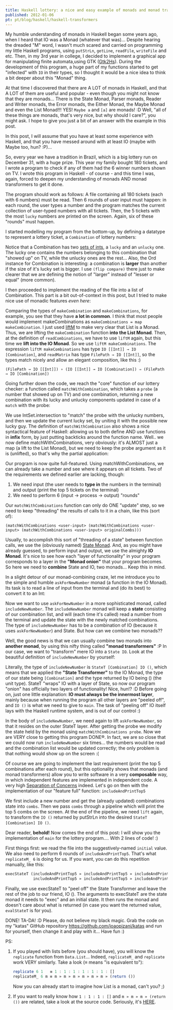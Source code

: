 ```yaml
---
title: Haskell lottery: a nice and easy example of monads and monad transformers
published: 2012-01-06
pt: pt/blog/haskell/haskell-transformers
---
```


My humble understanding of monads in Haskell began some years ago, when I heard that IO was a Monad (whatever that was)...
Despite hearing the dreaded "M" word, I wasn't much scared and carried on programming my little Haskell programs,
using `putStrLn`, `getLine`, `readFile`, `writeFile` and etc.
Then, in my 3rd year in college, I decided to implement a graphical app for manipulating finite automata,using GTK ([Gtk2Hs][1]).
During the development of this program, a huge part of my functions started to get "infected" with `IO` in their types,
so I thought it would be a nice idea to think a bit deeper about this "Monad" thing.

At that time I discovered that there are A LOT of monads in Haskell,
and that A LOT of them are useful and popular - even though you might not know that they are monads...
There is the State Monad, Parser monads, Reader and Writer monads, the Error monads, the Either Monad, the Maybe Monad and even the List Monad!!!
YES! `Maybe a` and `[a]` are monads! :D Well, "all of these things are monads, that's very nice, but why should I care?", you might ask.
I hope to give you just a bit of an answer with the example in this post.

<!--more-->

In this post, I will assume that you have at least some experience with Haskell,
and that you have messed around with at least IO (maybe with Maybe too, hun? :P)...

So, every year we have a tradition in Brazil, which is a big lottery run on December 31, with a huge prize.
This year my family bought 180 tickets, and I wrote a program to check if any of them had the 6 winner numbers shown on TV.
I wrote this program in Haskell - of course - and this time I was, again, forced to deepen my understanding of monads AND monad transformers to get it done.

The program should work as follows: A file containing all 180 tickets (each with 6 numbers) must be read.
Then 6 rounds of user input must happen: in each round, the user types a number and the program matches the current collection of user-typed numbers with all tickets.
Then, the 5 tickets with the most `lucky` numbers are printed on the screen.
Again, six of these "rounds" must happen.

I started modelling my program from the bottom-up, by defining a datatype to represent a lottery ticket, a `Combination` of lottery numbers:

<script src="http://gist-it.appspot.com/github/joaopizani/katas/blob/blog-05-2012/HaskellLottery/Main.hs?footer=0&slice=9:20"></script>

Notice that a Combination has two [sets of ints][2], a `lucky` and an `unlucky` one.
The lucky one contains the numbers belonging to this combination that "showed up" on TV, while the unlucky ones are the rest...
Also, the Ord instance for Combination is interesting: a combination is **larger** than another if the size of it's lucky set is bigger.
I use `(flip compare)` there just to make clearer that we are defining the notion of "larger" instead of "lesser or equal" (more common).

I then proceeded to implement the reading of the file into a list of Combination.
This part is a bit out-of-context in this post, but I tried to make nice use of monadic features _even here_:

<script src="http://gist-it.appspot.com/github/joaopizani/katas/blob/blog-05-2012/HaskellLottery/Main.hs?footer=0&slice=22:34"></script>

Comparing the types of `makeCombination` and `makeCombinations`, for example, you see that they have **a lot in common**.
I think that most people would implement makeCombinations as `makeCombinations = map makeCombination`.
I just used [liftM][3] to make very clear that List is a Monad.
Thus, we are lifting the `makeCombination` function **into the List Monad**.
Then, at the definition of `readCombinations`, we have to use `liftM` again, but this time we **lift into the IO Monad**.
So we use `liftM makeCombinations`. The expression `liftM makeCombinations` has type `IO [[Int]] → IO [Combination]`,
and `readMatrix` has type `FilePath → IO [[Int]]`, so the types match nicely and allow an elegant composition, like this :)

    (FilePath → IO [[Int]]) ∘ (IO [[Int]] → IO [Combination]) ⇒ (FilePath → IO [Combination])

Going further down the code, we reach the "core" function of our lottery checker:
a function called `matchWithCombination`, which takes a `probe` (a number that showed up on TV) and one combination,
returning a new combination with its lucky and unlucky components updated in case of a `match` with the probe:

<script src="http://gist-it.appspot.com/github/joaopizani/katas/blob/blog-05-2012/HaskellLottery/Main.hs?footer=0&slice=36:40"></script>

We use IntSet.intersection to "match" the probe with the unlucky numbers, and then we update the current lucky set, by uniting it with the possible new lucky guy.
The definition of `matchWithCombination` also shows a nice syntactical feature of Haskell:
allowing us to both define AND use functions in **infix** form, by just putting backticks around the function name.
Well.. we now define matchWithCombinations, very obviously: it's ALMOST just a map (a lift to the List Monad),
but we need to keep the probe argument as it is (unlifted), so that's why the partial application:

<script src="http://gist-it.appspot.com/github/joaopizani/katas/blob/blog-05-2012/HaskellLottery/Main.hs?footer=0&slice=41:43"></script>

Our program is now quite full-featured.
Using matchWithCombinations, we can already take a number and see where it appears on all tickets.
Two of the requirements we defined earlier are lacking, though:

  1. We need input (the user needs to **type in** the numbers in the terminal) and output (print the top 5 tickets on the terminal)
  2. We need to perform 6 (input → process → output) "rounds"

Our `matchWithCombinations` function can only do ONE "update" step, so we need to keep "threading" the results of calls to it in a chain, like this (sort of):

    (matchWithCombinations <user-input> (matchWithCombinations <user-input> (matchWithCombinations <user-input> originalCombs)))

Usually, to accomplish this sort of "threading of a state" between function calls, we use the (obviously named) [State Monad][4].
And, as you might have already guessed, to perform input and output, we use the almighty **IO Monad**.
It's nice to see how each "layer of functionality" in your program corresponds to a layer in the **"Monad onion"** that your program becomes.
So here we need to **combine** State and IO, two monads... Keep this in mind.

In a slight detour of our monad-combining craze, let me introduce you to the simple and humble `askForNewNumber` monad (a function in the IO Monad).
Its task is to read a line of input from the terminal and (do its best) to convert it to an Int:

<script src="http://gist-it.appspot.com/github/joaopizani/katas/blob/blog-05-2012/HaskellLottery/Main.hs?footer=0&slice=45:47"></script>

Now we want to use `askForNewNumber` in a more sophisticated monad, called `includeNewNumber`.
The `includeNewNumber` monad will keep a **state** consisting of our combination list,
and will (each time it's called) read a number from the terminal and update the state with the newly matched combinations.
The type of `includeNewNumber` has to be a combination of IO (because it uses `askForNewNumber`) and State. But how can we combine two monads??

Well, the good news is that we can usually combine two monads into **another monad**, by using this nifty thing called **"monad transformers"** :P
In our case, we want to "transform" mere IO into a `State IO`.
Look at the beautiful definition of `includeNewNumber` by yourself:

<script src="http://gist-it.appspot.com/github/joaopizani/katas/blob/blog-05-2012/HaskellLottery/Main.hs?footer=0&slice=48:53"></script>

Literally, the type of `includeNewNumber` is `StateT [Combination] IO ()`, which means that we applied the **"State Transformer"** to the IO Monad,
the type of our state being `[Combination]` and the type returned by IO being () (the unit type).
StateT "wraps" IO with a layer of State, so now our program "onion" has officially two layers of functionality!
Nice, hun!? :D Before going on, just one little explanation: **IO must always be the innermost layer**,
mainly because when running the program all other layers are "peeled off", and `IO ()` is what we need to give to `main`.
The task of "peeling off" IO itself lays with the Haskell runtime system, and is out of our control :)

In the body of `includeNewNumber`, we need again to lift `askForNewNumber`, so that it resides on the outer StateT layer.
After getting the probe we modify the state held by the monad using `matchWithCombinations probe`.
Now we are VERY close to getting this program DONE®. In fact, we are so close that we could now run `includeNewNumber` six times...
the numbers would be read and the combination list would be updated correctly; the only problem is that nothing would show up on the screen :(

Of course we are going to implement the last requirement (print the top 5 combinations after each round), but this optionality shows that monads
(and monad transformers) allow you to write software in a very **composable** way, in which independent features are implemented in independent code.
A very high [Separation of Concerns][5] indeed.
Let's go on then with the implementation of our "feature full" function: `includeAndPrintTop5`

<script src="http://gist-it.appspot.com/github/joaopizani/katas/blob/blog-05-2012/HaskellLottery/Main.hs?footer=0&slice=54:58"></script>

We first include a new number and get the (already updated) combinations state into `combs`.
Then we pass `combs` through a pipeline which will print the top 5 combs on the screen.
At the end of the pipeline, we need `lift` again, to transform the `IO ()` returned by putStrLn into the desired `StateT [Combination] IO ()`.

Dear reader, **behold!** Now comes the end of this post:
I will show you the implementation of `main` for the lottery program....
With 2 lines of code! :)

<script src="http://gist-it.appspot.com/github/joaopizani/katas/blob/blog-05-2012/HaskellLottery/Main.hs?footer=0&slice=60:63"></script>

First things first: we read the file into the suggestively-named `initial` value.
We also need to perform 6 rounds of `includeAndPrintTop5`. That's what `replicateM_ 6` is doing for us.
If you want, you can do this repetition manually, like this:

```haskell
execStateT (includeAndPrintTop5 » includeAndPrintTop5 » includeAndPrintTop5 »
            includeAndPrintTop5 » includeAndPrintTop5 » includeAndPrintTop5 » return ()) initial
```

Finally, we use execStateT to "peel off" the State Transformer and leave the rest of the job to our friend, IO ().
The arguments to execStateT are the state monad it needs to "exec" and an initial state.
It then runs the monad and doesn't care about what is returned (in case you want the returned value, `evalStateT` is for you).

DONE! TA-DA! :D
Please, do not believe my black magic.
Grab the code on my "katas" GitHub repository <https://github.com/joaopizani/katas> and run for yourself, then change it and play with it...
Have fun :)

PS:

1. If you played with lists before (you should have), you will know the `replicate` function from `Data.List`...
   Indeed, `replicateM_` and `replicate` work VERY similarly. Take a look (≡ means "is equivalent to"):

    ```haskell
    replicate 6 1   ≡ 1 : 1 : 1 : 1 : 1 : 1 : []
    replicateM_ 6 m ≡ m » m » m » m » m » m » (return ())
    ```

   Now you can already start to imagine how List is a monad, can't you? ;)

2. If you want to really know how `1 : 1 : 1 : []` and `m » m » m » (return ())` are related, take a look at the source code.
   Seriously, it's [HERE][6].

[1]: <http://projects.haskell.org/gtk2hs/>
[2]: <http://hackage.haskell.org/packages/archive/containers/0.4.2.0/doc/html/Data-IntSet.html>
[3]: <http://www.haskell.org/ghc/docs/latest/html/libraries/base/Control-Monad.html#g:7>
[4]: <http://www.haskell.org/haskellwiki/State_Monad>
[5]: <http://en.wikipedia.org/wiki/Separation_of_concerns>
[6]: <http://www.haskell.org/ghc/docs/latest/html/libraries/base/src/Control-Monad.html#sequence_>
